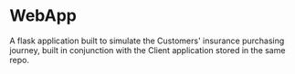 # WebApp
A flask application built to simulate the Customers' insurance purchasing journey, built in conjunction with the Client application stored in the same repo. 
